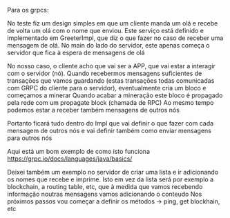 Para os grpcs:

No teste fiz um design simples em que um cliente manda um olá e recebe de volta um olá com o nome que enviou. Este serviço está definido e implementado em GreeterImpl, que diz o que fazer no caso de receber 
uma mensagem de olá.
No main do lado do servidor, este apenas começa o servidor que fica à espera de mensagens de olá

No nosso caso, o cliente acho que vai ser a APP, que vai estar a interagir com o servidor (nó). Quando recebermos mensagens suficientes de transações que vamos guardando (estas transações todas comunicadas
com GRPC do cliente para o servidor), eventualmente cria um bloco e começamos a minerar
Quando acabar a mineração este bloco é propagado pela rede com um propagate block (chamada de RPC)
Ao mesmo tempo podemos estar a receber também mensagens de outros nós

Portanto ficará tudo dentro do Impl que vai definir o que fazer com cada mensagem de outros nós e vai definir também como enviar mensagens para outros nós

Aqui está um bom exemplo de como isto funciona
https://grpc.io/docs/languages/java/basics/

Deixei também um exemplo no servidor de criar uma lista e ir adicionando os nomes que recebe e imprime. Isto em vez da lista será por exemplo a blockchain, a routing table, etc, que à medida que vamos recebendo informação noutras mensagens vamos adicionando o conteudo
Nos próximos passos vou começar a definir os métodos -> ping, get blockhain, etc 
